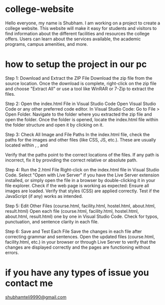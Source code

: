 # college-website
Hello everyone, my name is Shubham. I am working on a project to create a college website. This website will make it easy for students and visitors to find information about the different facilities and resources the college offers. Users can learn about the services available, the academic programs, campus amenities, and more.

# how to setup the project in our pc
Step 1: Download and Extract the ZIP File
   Download the zip file from the source location.
   Once the download is complete, right-click on the zip file and choose "Extract All" or use a tool like WinRAR or 7-Zip to extract the files.
   
Step 2: Open the index.html File in Visual Studio Code
   Open Visual Studio Code or any other preferred code editor.
   In Visual Studio Code:
   Go to File > Open Folder.
   Navigate to the folder where you extracted the zip file and open the folder.
   Once the folder is opened, locate the index.html file within the folder structure and open it by clicking on it.

Step 3: Check All Image and File Paths
   In the index.html file, check the paths for the images and other files (like CSS, JS, etc.). These are usually located within <img>, <link>, and <script> tags.
            
   Example for images:
   <img src="images/image1.jpg" alt="Image Description">
   Example for CSS:
   <link rel="stylesheet" href="styles/style.css">
   Example for JavaScript:
   <script src="scripts/app.js"></script>

   Verify that the paths point to the correct locations of the files. If any path is incorrect, fix it by providing the correct relative or absolute path.

Step 4: Run the 2.html File
   Right-click on the index.html file in Visual Studio Code.
   Select "Open with Live Server" if you have the Live Server extension installed, or simply open the file in a browser by double-clicking it in your file explorer.
   Check if the web page is working as expected:
   Ensure all images are loaded.
   Verify that styles (CSS) are applied correctly.
   Test if the JavaScript (if any) works as intended.
   
Step 5: Edit Other Files (course.html, facility.html, hostel.html, about.html, result.html)
   Open each file (course.html, facility.html, hostel.html, about.html, result.html) one by one in Visual Studio Code.
   Check for typos, punctuation, and sentence clarity in each file.

Step 6: Save and Test Each File
   Save the changes in each file after correcting grammar and sentences.
   Open the updated files (course.html, facility.html, etc.) in your browser or through Live Server to verify that the changes are displayed correctly and the pages are functioning without errors.
   
# if you have any types of issue you contact me 
 shubhamteli9990@gmail.com
